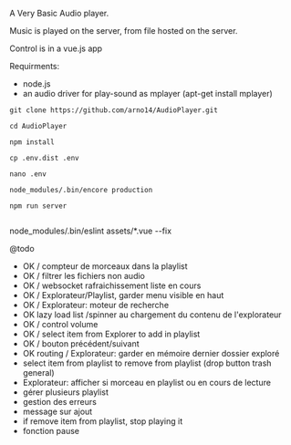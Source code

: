A Very Basic Audio player.

Music is played on the server, from file hosted on the server.

Control is in a vue.js app

Requirments:

- node.js
- an audio driver for play-sound as mplayer (apt-get install mplayer)

```
git clone https://github.com/arno14/AudioPlayer.git

cd AudioPlayer

npm install

cp .env.dist .env

nano .env

node_modules/.bin/encore production

npm run server


```

node_modules/.bin/eslint assets/\*.vue --fix

@todo

- OK / compteur de morceaux dans la playlist
- OK / filtrer les fichiers non audio
- OK / websocket rafraichissement liste en cours
- OK / Explorateur/Playlist, garder menu visible en haut
- OK / Explorateur: moteur de recherche
- OK lazy load list /spinner au chargement du contenu de l'explorateur
- OK / control volume
- OK / select item from Explorer to add in playlist
- OK / bouton précédent/suivant
- OK routing / Explorateur: garder en mémoire dernier dossier exploré
- select item from playlist to remove from playlist (drop button trash general)
- Explorateur: afficher si morceau en playlist ou en cours de lecture
- gérer plusieurs playlist
- gestion des erreurs
- message sur ajout
- if remove item from playlist, stop playing it
- fonction pause
